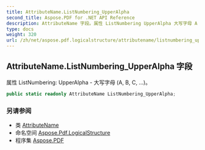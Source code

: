 ```yaml
---
title: AttributeName.ListNumbering_UpperAlpha
second_title: Aspose.PDF for .NET API Reference
description: AttributeName 字段。属性 ListNumbering UpperAlpha 大写字母 A B C
type: docs
weight: 320
url: /zh/net/aspose.pdf.logicalstructure/attributename/listnumbering_upperalpha/
---
```

## AttributeName.ListNumbering_UpperAlpha 字段

属性 ListNumbering: UpperAlpha - 大写字母 (A, B, C, ...)。

```csharp
public static readonly AttributeName ListNumbering_UpperAlpha;
```

### 另请参阅

* 类 [AttributeName](../)
* 命名空间 [Aspose.Pdf.LogicalStructure](../../../aspose.pdf.logicalstructure/)
* 程序集 [Aspose.PDF](../../../)